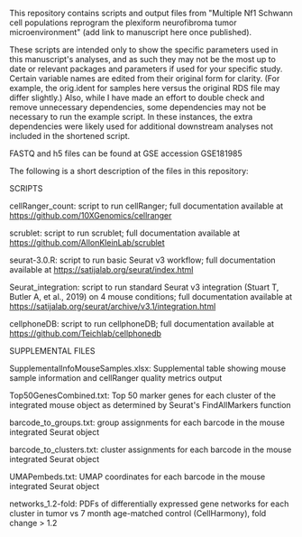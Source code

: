 This repository contains scripts and output files from "Multiple Nf1 Schwann cell populations reprogram the plexiform neurofibroma tumor microenvironment" (add link to manuscript here once published).

These scripts are intended only to show the specific parameters used in this manuscript's analyses, and as such they may not be the most up to date or relevant packages and parameters if used for your specific study. Certain variable names are edited from their original form for clarity. (For example, the orig.ident for samples here versus the original RDS file may differ slightly.) Also, while I have made an effort to double check and remove unnecessary dependencies, some dependencies may not be necessary to run the example script. In these instances, the extra dependencies were likely used for additional downstream analyses not included in the shortened script.

FASTQ and h5 files can be found at GSE accession GSE181985

The following is a short description of the files in this repository:

SCRIPTS

cellRanger_count: script to run cellRanger; full documentation available at https://github.com/10XGenomics/cellranger

scrublet: script to run scrublet; full documentation available at https://github.com/AllonKleinLab/scrublet 

seurat-3.0.R: script to run basic Seurat v3 workflow; full documentation available at https://satijalab.org/seurat/index.html

Seurat_integration: script to run standard Seurat v3 integration (Stuart T, Butler A, et al., 2019) on 4 mouse conditions; full documentation available at https://satijalab.org/seurat/archive/v3.1/integration.html

cellphoneDB: script to run cellphoneDB; full documentation available at https://github.com/Teichlab/cellphonedb

SUPPLEMENTAL FILES

SupplementalInfoMouseSamples.xlsx: Supplemental table showing mouse sample information and cellRanger quality metrics output

Top50GenesCombined.txt: Top 50 marker genes for each cluster of the integrated mouse object as determined by Seurat's FindAllMarkers function

barcode_to_groups.txt: group assignments for each barcode in the mouse integrated Seurat object

barcode_to_clusters.txt: cluster assignments for each barcode in the mouse integrated Seurat object

UMAPembeds.txt: UMAP coordinates for each barcode in the mouse integrated Seurat object

networks_1.2-fold: PDFs of differentially expressed gene networks for each cluster in tumor vs 7 month age-matched control (CellHarmony), fold change > 1.2

